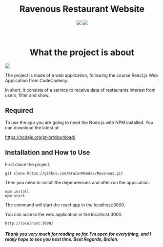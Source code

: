 <h1 align="center">Ravenous Restaurant Website</h1>

<p align="center">

<img src="https://img.shields.io/badge/Made%20With-React.js-61DAFB?logo=react&style=for-the-badge">
<img src="https://img.shields.io/badge/Made%20With-NPM-CB3837?logo=npm&style=for-the-badge">

</p>

<br />
<h1 align="center">What the project is about</h1>

<p><img src="https://img.shields.io/badge/Course-CodeCademy-%231F4056?logo=codecademy&style=for-the-badge"></p>

<p>The project is made of a web application, following the course React.js Web Application from CodeCademy.</p>
<p>In short, it consists of a service to receive data of restaurants interest from users, filter and show.<br /><p>


<h2>Required</h2>

To use the app you are going to need the Node.js with NPM installed.
You can download the latest at:

https://nodejs.org/pt-br/download/


<h2>Installation and How to Use</h2>

First clone the project.
```
git clone https://github.com/BraianMendes/Ravenous.git
```

Then you need to install the dependencies and after run the application.

```
npm install
npm start
```

The command will start the react app in the localhost:3000.

You can access the web application in the localhost:3000.
```
http://localhost:3000/
```

<h5>Thank you very much for reading so far. I'm open for everything, and I really hope to see you next time. Best Regards, Braian.</h5>